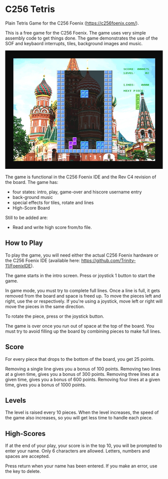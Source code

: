 # C256 Tetris
Plain Tetris Game for the C256 Foenix (https://c256foenix.com/).

This is a free game for the C256 Foenix.  The game uses very simple assembly code to get things done.
The game demonstrates the use of the SOF and keybaord interrupts, tiles, background images and music.

![Emulated Image](/screenshots/game.png)

The game is functional in the C256 Foenix IDE and the Rev C4 revision of the board.
The game has:
* four states: intro, play, game-over and hiscore username entry
* back-ground music
* special effects for tiles, rotate and lines
* High-Score Board

Still to be added are:
* Read and write high score from/to file.

## How to Play
To play the game, you will need either the actual C256 Foenix hardware or the C256 Foenix IDE (available here: https://github.com/Trinity-11/FoenixIDE).

The game starts in the intro screen.
Press <space> or joystick 1 <fire> button to start the game.

In game mode, you must try to complete full lines.  Once a line is full, it gets removed from the board and space is freed up.
To move the pieces left and right, use the <left-arrow> or <right-arrow> respectively.
If you're using a joystick, move left or right will move the pieces in the same direction.

To rotate the piece, press <space> or the joystick <fire> button.

The game is over once you run out of space at the top of the board.  You must try to avoid filling up the board by combining pieces to make full lines.

## Score
For every piece that drops to the bottom of the board, you get 25 points.

Removing a single line gives you a bonus of 100 points.
Removing two lines at a given time, gives you a bonus of 300 points.
Removing three lines at a given time, gives you a bonus of 600 points.
Removing four lines at a given time, gives you a bonus of 1000 points.

## Levels
The level is raised every 10 pieces.  When the level increases, the speed of the game also increases, so you will get less time to handle each piece.

## High-Scores
If at the end of your play, your score is in the top 10, you will be prompted to enter your name.
Only 6 characters are allowed.  Letters, numbers and spaces are accepted.

Press return when your name has been entered.
If you make an error, use the <backspace> key to delete.

## 




